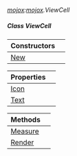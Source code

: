 _[mojox](../../modules/mojox/mojox-module.md):[mojox](../../modules/mojox/mojox-module.md).ViewCell_
##### Class ViewCell

| Constructors | |
|:---|:---|
| [New](mojox-viewcell-new.md) |  |

| Properties | |
|:---|:---|
| [Icon](mojox-viewcell-icon.md) |  |
| [Text](mojox-viewcell-text.md) |  |

| Methods | |
|:---|:---|
| [Measure](mojox-viewcell-measure.md) |  |
| [Render](mojox-viewcell-render.md) |  |
